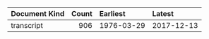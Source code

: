 | Document Kind   |   Count | Earliest   | Latest     |
|:----------------|--------:|:-----------|:-----------|
| transcript      |     906 | 1976-03-29 | 2017-12-13 |